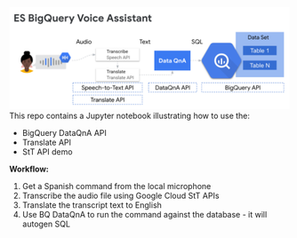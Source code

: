 ![Diagram](diagram.png)
This repo contains a Jupyter notebook illustrating how to use the:
* BigQuery DataQnA API
* Translate API
* StT API demo

**Workflow:**
1. Get a Spanish command from the local microphone
2. Transcribe the audio file using Google Cloud StT APIs
3. Translate the transcript text to English
4. Use BQ DataQnA to run the command against the database - it will autogen SQL
